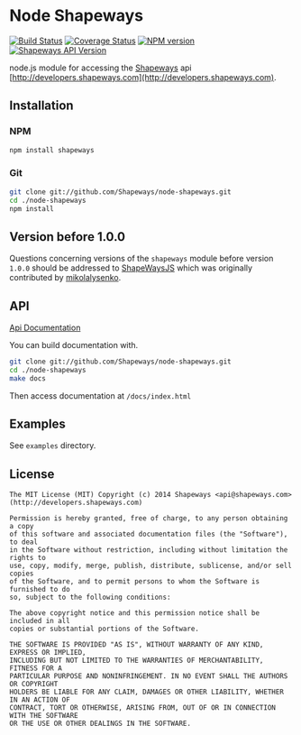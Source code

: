 Node Shapeways
==============

[![Build Status](https://travis-ci.org/Shapeways/node-shapeways.png?branch=master)](https://travis-ci.org/Shapeways/node-shapeways)
[![Coverage Status](https://coveralls.io/repos/Shapeways/node-shapeways/badge.png?branch=master)](https://coveralls.io/r/Shapeways/node-shapeways?branch=master)
[![NPM version](https://badge.fury.io/js/shapeways.png)](http://badge.fury.io/js/shapeways)
[![Shapeways API Version](http://b.repl.ca/v1/shapeways--api-v1-brightgreen.png)](https://developers.shapeways.com/docs)


node.js module for accessing the [Shapeways](http://www.shapeways.com) api [http://developers.shapeways.com](http://developers.shapeways.com).

## Installation
### NPM
```bash
npm install shapeways
```

### Git
```bash
git clone git://github.com/Shapeways/node-shapeways.git
cd ./node-shapeways
npm install
```

## Version before 1.0.0
Questions concerning versions of the `shapeways` module before version `1.0.0` should be addressed
to [ShapeWaysJS](https://github.com/mikolalysenko/ShapeWaysJS) which was originally contributed by
[mikolalysenko](https://github.com/mikolalysenko).

## API
[Api Documentation](http://shapeways.github.io/node-shapeways)

You can build documentation with.

```bash
git clone git://github.com/Shapeways/node-shapeways.git
cd ./node-shapeways
make docs
```
Then access documentation at `/docs/index.html`

## Examples
See `examples` directory.

## License
```
The MIT License (MIT) Copyright (c) 2014 Shapeways <api@shapeways.com> (http://developers.shapeways.com)

Permission is hereby granted, free of charge, to any person obtaining a copy
of this software and associated documentation files (the "Software"), to deal
in the Software without restriction, including without limitation the rights to
use, copy, modify, merge, publish, distribute, sublicense, and/or sell copies
of the Software, and to permit persons to whom the Software is furnished to do
so, subject to the following conditions:

The above copyright notice and this permission notice shall be included in all
copies or substantial portions of the Software.

THE SOFTWARE IS PROVIDED "AS IS", WITHOUT WARRANTY OF ANY KIND, EXPRESS OR IMPLIED,
INCLUDING BUT NOT LIMITED TO THE WARRANTIES OF MERCHANTABILITY, FITNESS FOR A
PARTICULAR PURPOSE AND NONINFRINGEMENT. IN NO EVENT SHALL THE AUTHORS OR COPYRIGHT
HOLDERS BE LIABLE FOR ANY CLAIM, DAMAGES OR OTHER LIABILITY, WHETHER IN AN ACTION OF
CONTRACT, TORT OR OTHERWISE, ARISING FROM, OUT OF OR IN CONNECTION WITH THE SOFTWARE
OR THE USE OR OTHER DEALINGS IN THE SOFTWARE.
```
